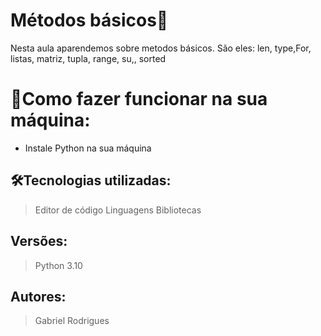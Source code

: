 # Métodos básicos🚀

Nesta aula aparendemos sobre metodos básicos. São eles: len, type,For, listas, matriz, tupla, range, su,, sorted

# 🔌Como fazer funcionar na sua máquina:

- Instale Python na sua máquina

## 🛠️Tecnologias utilizadas:

> Editor de código
Linguagens
Bibliotecas


## Versões:

> Python 3.10
> 

## Autores:

> Gabriel Rodrigues
